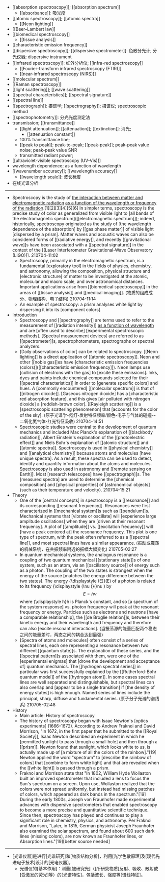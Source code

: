 - [[absorption spectroscopy]]; [[absorption spectrum]]
    - [[absorbance]]: 吸光度
- [[atomic spectroscopy]]; [[atomic spectra]]
    - [[Neon lighting]]
- [[Beer–Lambert law]]
- [[biomedical spectroscopy]]
    - [[tissue analysis]]
- [[characteristic emission frequency]]
- [[dispersive spectroscopy]]; [[dispersive spectrometer]]: 色散分光计; 分光仪器; dispersive instrument
- [[infrared spectroscopy]]: 红外分析仪; [[infra-red spectroscopy]]
    - [[Fourier-transform infrared spectroscopy (FTIR)]]
    - [[near-infrared spectroscopy (NIRS)]]
- [[molecular spectrum]]
- [[Raman spectroscopy]]
- [[light scattering]]; [[wave scattering]]
- [[spectral characteristics]]; [[spectral signature]]
- [[spectral line]]
- [[spectrograph]]: 摄谱学; [[spectrography]]: 摄谱仪; spectroscopic method
- [[spectrophotometry]]: 分光光度测定法
- transmission; [[transmittance]] 
    - [[light attenuation]]; [[attenuation]]; [[extinction]]: 消光; 
        - [[attenuation constant]]
    - 100% transmittance line; 
    - [[peak to peak]]; peak-to-peak; [[peak-peak]]; peak-peak value noise; peak-peak value SNR
    - transmitted radiant power; 
- [[ultraviolet-visible spectroscopy (UV-Vis)]]
- wavelength dependence; as a function of wavelength
- [[wavenumber accuracy]]; [[wavelength accuracy]]
    - [[wavelength scale]]: 波长标度
- 在线光谱分析 
- ---
- Spectroscopy is the study of [the interaction between matter and electromagnetic radiation](((-cguDKDJx))) [as a function of the wavelength or frequency of the radiation](((vRfAwVlfR))).[1][2][3][4][5][6] In simpler terms, spectroscopy is the precise study of color as generalized from visible light to [all bands of the electromagnetic spectrum]([[electromagnetic spectrum]]); indeed, historically, spectroscopy originated as the study of [the wavelength dependence of the absorption] by [[gas phase matter]] of visible light [dispersed by a prism]. Matter waves and acoustic waves can also be considered forms of [[radiative energy]], and recently [[gravitational wave]]s have been associated with a [[spectral signature]] in the context of the [[Laser Interferometer Gravitational-Wave Observatory (LIGO)]].
210704-11:02
    - Spectroscopy, primarily in the electromagnetic spectrum, is a fundamental [exploratory tool] in the fields of physics, chemistry, and astronomy, allowing the composition, physical structure and [electronic structure] of matter to be investigated at the atomic, molecular and macro scale, and over astronomical distances. Important applications arise from [[biomedical spectroscopy]] in the areas of [[tissue analysis]] and [[medical imaging]].
(物质的组成成分、物理结构、电子结构)
210704-11:14
    - An example of spectroscopy: a prism analyses white light by dispersing it into its [component colors].
- Introduction
    - Spectroscopy and [[spectrography]] are terms used to refer to the measurement of [[radiation intensity]] [as a function of wavelength](((vRfAwVlfR))) and are [often used to describe] [experimental spectroscopic methods]. [Spectral measurement devices] are referred to as [[spectrometer]]s, spectrophotometers, spectrographs or spectral analyzers.
    - [Daily observations of color] can be related to spectroscopy. [[Neon lighting]] is a direct application of [[atomic spectroscopy]]. Neon and other [[noble gas]]es have [characteristic emission frequencies (colors)]([[characteristic emission frequency]]). Neon lamps use [collision of electrons with the gas] to [excite these emissions]. Inks, dyes and paints include chemical compounds selected for their [[spectral characteristics]] in order to [generate specific colors] and hues. A [commonly encountered] [[molecular spectrum]] is that of [[nitrogen dioxide]]. [Gaseous nitrogen dioxide] has a [characteristic red absorption feature], and this gives [air polluted with nitrogen dioxide] a [reddish-brown color]. [[Rayleigh scattering]] is a [spectroscopic scattering phenomenon] that [accounts for the color of the sky].
(原子光谱学-氖灯-发射特征频率/颜色-电子与气体的碰撞--二氧化氮气体-红光特征吸收)
210704-14:51
    - Spectroscopic studies were central to the development of quantum mechanics and included Max Planck's explanation of [[blackbody radiation]], Albert Einstein's explanation of the [[photoelectric effect]] and Niels Bohr's explanation of [[atomic structure]] and [[atomic spectra]]. Spectroscopy is used in [[physical chemistry]] and [[analytical chemistry]] because atoms and molecules [have unique spectra]. As a result, these spectra can be used to detect, identify and quantify information about the atoms and molecules. Spectroscopy is also used in astronomy and [[remote sensing on Earth]]. Most [research telescopes] have [[spectrograph]]s. The [measured spectra] are used to determine the [chemical composition] and [physical properties] of [astronomical objects] (such as their temperature and velocity).
210704-15:21
- Theory
    - One of the [central concepts] in spectroscopy is a [[resonance]] and its corresponding [[resonant frequency]]. Resonances were first characterized in [[mechanical system]]s such as [[pendulum]]s. Mechanical systems that [vibrate or oscillate] will [experience large amplitude oscillations] when they are [driven at their resonant frequency]. A plot of [[amplitude]] vs. [[excitation frequency]] will [have a peak centered at] the resonance frequency. This plot is one type of spectrum, with the peak often referred to as a [[spectral line]], and most spectral lines have a similar appearance.
(振动或震荡的机械系统，在共振频率附近的振幅大幅变化)
210705-02:27
    - In quantum mechanical systems, the analogous resonance is a coupling of two quantum mechanical [[stationary state]]s of one system, such as an atom, via an [[oscillatory source]] of energy such as a photon. The coupling of the two states is strongest when the energy of the source [matches the energy difference between the two states]. The energy {\displaystyle (E)}(E) of a photon is related to its frequency {\displaystyle (\nu )}(\nu ) by $$E=h\nu$$ where {\displaystyle h}h is Planck's constant, and so [a spectrum of the system response] vs. photon frequency will peak at the resonant frequency or energy. Particles such as electrons and neutrons [have a comparable relationship], the [[de Broglie relation]]s, between their kinetic energy and their wavelength and frequency and therefore can also [excite resonant interactions].
(当振荡源的能量匹配两个稳态之间的能量差时，两态之间的耦合达到最强)
    - [Spectra of atoms and molecules] often consist of a series of spectral lines, each one representing a resonance between two different [[quantum state]]s. The explanation of these series, and the [[spectral pattern]]s associated with them, were one of the [experimental enigmas] that [drove the development and acceptance of] quantum mechanics. The [[hydrogen spectral series]] in particular was first successfully explained by the [[Rutherford-Bohr quantum model]] of the [[hydrogen atom]]. In some cases spectral lines are well separated and distinguishable, but spectral lines can also overlap and [appear to be a single transition] if [the density of energy states] is high enough. Named series of lines include the principal, sharp, diffuse and fundamental series.
(原子分子光谱的谱线系)
210705-02:48
- History
    - Main article: History of spectroscopy
    - The history of spectroscopy began with Isaac Newton's [optics experiments] (1666–1672). According to Andrew Fraknoi and David Morrison, "In 1672, in the first paper that he submitted to the [[Royal Society]], Isaac Newton described an experiment in which he [permitted sunlight to pass through a small hole] and then through a [[prism]]. Newton found that sunlight, which looks white to us, is actually made up of [a mixture of all the colors of the rainbow]."[19] Newton applied the word "spectrum" to [describe the rainbow of colors] that [combine to form white light] and that are revealed when the [[white light]] is passed through a prism.
    - Fraknoi and Morrison state that "In 1802, William Hyde Wollaston built an improved spectrometer that included a lens to focus the Sun's spectrum on a screen. Upon use, Wollaston realized that the colors were not spread uniformly, but instead had missing patches of colors, which appeared as dark bands in the spectrum."[19] During the early 1800s, Joseph von Fraunhofer made experimental advances with dispersive spectrometers that enabled spectroscopy to become a more precise and quantitative scientific technique. Since then, spectroscopy has played and continues to play a significant role in chemistry, physics, and astronomy. Per Fraknoi and Morrison, "Later, in 1815, German physicist Joseph Fraunhofer also examined the solar spectrum, and found about 600 such dark lines (missing colors), are now known as Fraunhofer lines, or Absorption lines."[19][better source needed]
- ---
- [光谱仪器]是进行[光谱研究]和[物质结构分析]，利用[光学色散原理]及[现代先进电子技术]设计的[光电仪器]。
    - 光谱仪的[基本作用]：测量[被研究光]（[所研究物质]反射、吸收、散射或[受激发的荧光]等）的[光谱特性]，包括波长、强度等[谱线特征]。
